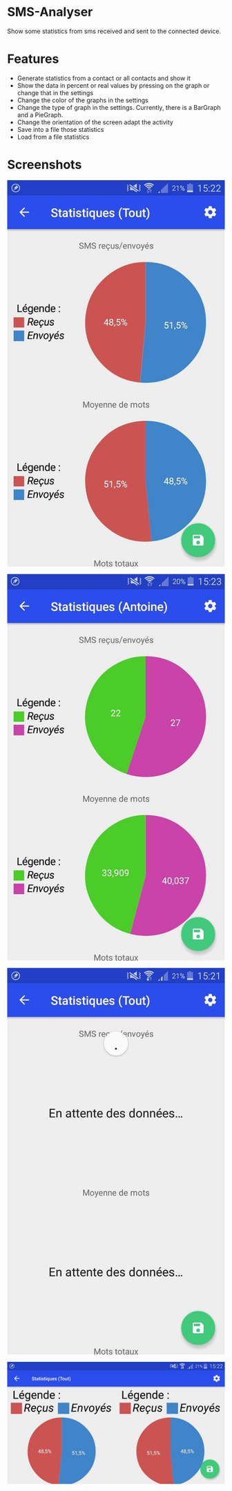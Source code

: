 # SMS-Analyser
Show some statistics from sms received and sent to the connected device.

Features
========
- Generate statistics from a contact or all contacts and show it
- Show the data in percent or real values by pressing on the graph or change that in the settings
- Change the color of the graphs in the settings
- Change the type of graph in the settings. Currently, there is a BarGraph and a PieGraph.
- Change the orientation of the screen adapt the activity
- Save into a file those statistics
- Load from a file statistics

Screenshots
===========

![Percentage](percent.jpg)

![Real values](real_values.jpg)

![Waiting](waiting.jpg)

![Side](side.jpg)